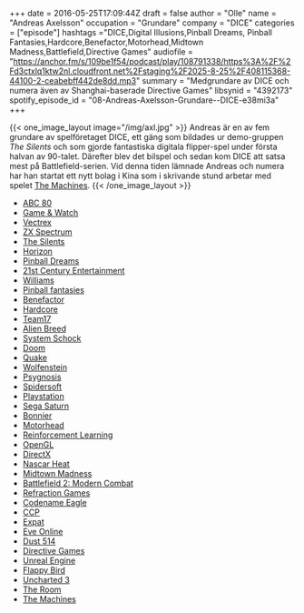 +++
date = 2016-05-25T17:09:44Z
draft = false
author = "Olle"
name = "Andreas Axelsson"
occupation = "Grundare"
company = "DICE"
categories = ["episode"]
hashtags ="DICE,Digital Illusions,Pinball Dreams, Pinball Fantasies,Hardcore,Benefactor,Motorhead,Midtown Madness,Battlefield,Directive Games"
audiofile = "https://anchor.fm/s/109be1f54/podcast/play/108791338/https%3A%2F%2Fd3ctxlq1ktw2nl.cloudfront.net%2Fstaging%2F2025-8-25%2F408115368-44100-2-ceabebff442de8dd.mp3"
summary = "Medgrundare av DICE och numera även av Shanghai-baserade Directive Games"
libsynid = "4392173"
spotify_episode_id = "08-Andreas-Axelsson-Grundare--DICE-e38mi3a"
+++

{{< one_image_layout image="/img/axl.jpg" >}}
Andreas är en av fem grundare av spelföretaget DICE, ett gäng som
bildades ur demo-gruppen _The Silents_ och som gjorde fantastiska digitala
flipper-spel under första halvan av 90-talet. Därefter blev det bilspel
och sedan kom DICE att satsa mest på Battlefield-serien. Vid denna tiden
lämnade Andreas och numera har han startat ett nytt bolag i Kina som i
skrivande stund arbetar med spelet [The Machines](http://themachinesgame.com/).
{{< /one_image_layout >}}

* [ABC 80](https://en.wikipedia.org/wiki/ABC_80)
* [Game & Watch](https://en.wikipedia.org/wiki/Game_%26_Watch)
* [Vectrex](https://en.wikipedia.org/wiki/Vectrex)
* [ZX Spectrum](https://en.wikipedia.org/wiki/ZX_Spectrum)
* [The Silents](http://www.pouet.net/groups.php?which=197)
* [Horizon](http://demozoo.org/groups/719/)
* [Pinball Dreams](https://www.youtube.com/watch?v=6UNGMiPETXo)
* [21st Century Entertainment](http://www.mobygames.com/company/21st-century-entertainment-ltd)
* [Williams](https://en.wikipedia.org/wiki/WMS_Industries)
* [Pinball fantasies](https://www.youtube.com/watch?v=7kZ-i9mGav4)
* [Benefactor](https://www.youtube.com/watch?v=jjlo6l8NzR0)
* [Hardcore](https://www.youtube.com/watch?v=wD_oFVeYZYo)
* [Team17](https://en.wikipedia.org/wiki/Team17)
* [Alien Breed](https://www.youtube.com/watch?v=N-aSztV1QLo)
* [System Schock](https://www.youtube.com/watch?v=Vnh0l_Ecpx4)
* [Doom](https://www.youtube.com/watch?v=8mEP4cflrd4)
* [Quake](https://www.youtube.com/watch?v=_mHUkAQgIOM)
* [Wolfenstein](https://www.youtube.com/watch?v=561sPCk6ByE)
* [Psygnosis](https://en.wikipedia.org/wiki/Psygnosis)
* [Spidersoft](http://www.mobygames.com/company/spidersoft-limited)
* [Playstation](https://en.wikipedia.org/wiki/PlayStation_(console))
* [Sega Saturn](https://en.wikipedia.org/wiki/Sega_Saturn)
* [Bonnier](https://en.wikipedia.org/wiki/Bonnier_Group)
* [Motorhead](https://www.youtube.com/watch?v=VlXnI2R4gAE)
* [Reinforcement Learning](https://en.wikipedia.org/wiki/Reinforcement_learning)
* [OpenGL](https://en.wikipedia.org/wiki/OpenGL)
* [DirectX](https://en.wikipedia.org/wiki/DirectX)
* [Nascar Heat](https://www.youtube.com/watch?v=NuNyJz3cyrE)
* [Midtown Madness](https://www.youtube.com/watch?v=qLfmFLRr4Kk)
* [Battlefield 2: Modern Combat](https://www.youtube.com/watch?v=Zesdl_KiuCI)
* [Refraction Games](https://en.wikipedia.org/wiki/Refractor_Engine)
* [Codename Eagle](https://www.youtube.com/watch?v=EtUrwcRF0PA)
* [CCP](https://www.ccpgames.com/)
* [Expat](https://en.wikipedia.org/wiki/Expatriate)
* [Eve Online](https://www.youtube.com/watch?v=QwDwhIzYsnA)
* [Dust 514](https://www.youtube.com/watch?v=avG40vUQtG0)
* [Directive Games](http://www.directivegames.com/)
* [Unreal Engine](https://www.unrealengine.com/what-is-unreal-engine-4)
* [Flappy Bird](https://www.youtube.com/watch?v=fQoJZuBwrkU)
* [Uncharted 3](https://www.youtube.com/watch?v=d4_zhP2e9lw)
* [The Room](https://www.youtube.com/watch?v=jp5133Yap2E)
* [The Machines](http://themachinesgame.com/)
